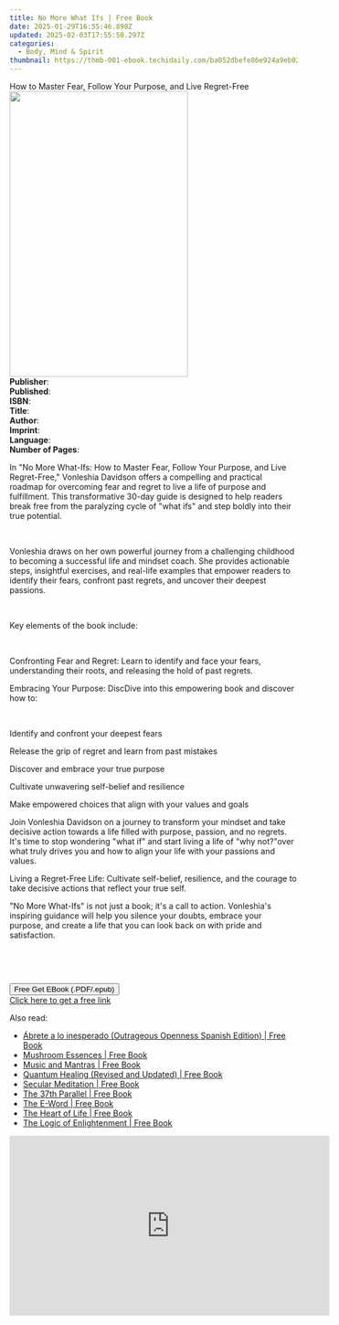 ```yaml
---
title: No More What Ifs | Free Book
date: 2025-01-29T16:55:46.898Z
updated: 2025-02-03T17:55:50.297Z
categories:
  - Body, Mind & Spirit
thumbnail: https://thmb-001-ebook.techidaily.com/ba052dbefe86e924a9eb02c06194bf587f792b0990dfcec31adf1ab758260037.jpg
---
```

<main id="book-container">
  <div class="flex flex-col">
    <div class="book-brief flex-1 py-6 px-4 sm:p-6 md:py-10 md:px-8">
      <!-- brief-->
      <div class="book-brief-main">
        How to Master Fear, Follow Your Purpose, and Live Regret-Free
      </div>
    </div>
    <div
      class="book-meta-info flex-1 grid gap-4 col-start-1 col-end-3 row-start-1 sm:mb-6 sm:grid-cols-4 lg:gap-6 lg:col-start-2 lg:row-end-6 lg:row-span-6 lg:mb-0"
    >
      <div
        class="book-meta-info-left place-content-center mt-4 p-4 text-sm leading-6 col-start-2 col-span-2 dark:text-slate-400"
      >
        <img
          class="w-full h-500 object-cover rounded-lg sm:h-255 sm:col-span-2 lg:col-span-full"
          src="https://img-001-ebook.techidaily.com/01a2c71d686b4ce674ef5a1bde238f6c5ac7a47347c2cffbafd96f9d429a28b9.jpg"
          alt=""
          width="312"
          height="500"
        />
      </div>
      <div
        class="book-meta-info-right mt-2 col-start-1 row-start-2 col-span-3 self-center"
      >
        <!-- meta data  -->
        <div class="flex flex-col px-4 md:px-8">
          <div class="flex-1">
            <strong>Publisher</strong>:<span class="px-2"></span>
          </div>
          <div class="flex-1">
            <strong>Published</strong>:<span class="px-2"></span>
          </div>
          <div class="flex-1">
            <strong>ISBN</strong>:<span class="px-2"></span>
          </div>
          <div class="flex-1">
            <strong>Title</strong>:<span class="px-2"></span>
          </div>
          <div class="flex-1">
            <strong>Author</strong>:<span class="px-2"></span>
          </div>
          <div class="flex-1">
            <strong>Imprint</strong>:<span class="px-2"></span>
          </div>
          <div class="flex-1">
            <strong>Language</strong>:<span class="px-2"></span>
          </div>
          <div class="flex-1">
            <strong>Number of Pages</strong>:<span class="px-2"></span>
          </div>
        </div>
      </div>
    </div>
    <div class="book-description flex-1 py-6 px-4 sm:p-6 md:py-10 md:px-8">
      <div class="book-description-main">
        <div accordion-content="" id="description">
          <p>
            In "No More What-Ifs: How to Master Fear, Follow Your Purpose, and
            Live Regret-Free," Vonleshia Davidson offers a compelling and
            practical roadmap for overcoming fear and regret to live a life of
            purpose and fulfillment. This transformative 30-day guide is
            designed to help readers break free from the paralyzing cycle of
            "what ifs" and step boldly into their true potential.
          </p>
          <p><br /></p>
          <p>
            Vonleshia draws on her own powerful journey from a challenging
            childhood to becoming a successful life and mindset coach. She
            provides actionable steps, insightful exercises, and real-life
            examples that empower readers to identify their fears, confront past
            regrets, and uncover their deepest passions.
          </p>
          <p><br /></p>
          <p>Key elements of the book include:</p>
          <p><br /></p>
          <p>
            Confronting Fear and Regret: Learn to identify and face your fears,
            understanding their roots, and releasing the hold of past regrets.
          </p>
          <p>
            Embracing Your Purpose: DiscDive into this empowering book and
            discover how to:
          </p>
          <p><br /></p>
          <p>Identify and confront your deepest fears</p>
          <p>Release the grip of regret and learn from past mistakes</p>
          <p>Discover and embrace your true purpose</p>
          <p>Cultivate unwavering self-belief and resilience</p>
          <p>Make empowered choices that align with your values and goals</p>
          <p>
            Join Vonleshia Davidson on a journey to transform your mindset and
            take decisive action towards a life filled with purpose, passion,
            and no regrets. It's time to stop wondering "what if" and start
            living a life of "why not?"over what truly drives you and how to
            align your life with your passions and values.
          </p>
          <p>
            Living a Regret-Free Life: Cultivate self-belief, resilience, and
            the courage to take decisive actions that reflect your true self.
          </p>
          <p>
            "No More What-Ifs" is not just a book; it's a call to action.
            Vonleshia's inspiring guidance will help you silence your doubts,
            embrace your purpose, and create a life that you can look back on
            with pride and satisfaction.
          </p>
          <p><br /></p>
          <p><br /></p>
        </div>
        <div class="accordion-fader"></div>
      </div>
    </div>
    <div class="book-excerpts flex-1 py-6 px-4 sm:p-6 md:py-10 md:px-8"></div>
    <div
      class="book-about-author flex-1 py-6 px-4 sm:p-6 md:py-10 md:px-8"
    ></div>
    <div class="book-free-get flex-1 py-6 px-4 sm:p-6 md:py-10 md:px-8">
      <button
        id="btn-free-get"
        class="bg-blue-500 hover:bg-blue-700 text-white font-bold py-2 px-4 rounded"
      >
        Free Get EBook (.PDF/.epub)
      </button>
      <div id="countdown-display" class="px-2 text-lg mt-2"></div>
      <a
        id="free-link"
        class="hidden bg-blue-500 hover:bg-blue-700 text-white font-bold py-2 px-4 rounded"
        href="https://www.ebooks.com/en-us/book/211348780/no-more-what-ifs/vonleshia-davidson/"
        target="_blank"
        >Click here to get a free link</a
      >
    </div>
    <script>
      let countdownTime = 0;
      let countdownInterval = null;
      document
        .getElementById('btn-free-get')
        .addEventListener('click', startCountdown);
      function startCountdown() {
        countdownTime = new Date().getTime() + 60000 * 3;
        countdownInterval = setInterval(updateCountdown, 1000);
        document.getElementById('btn-free-get').disabled = true;
        document
          .getElementById('btn-free-get')
          .classList.add('bg-gray-500', 'cursor-not-allowed');
      }
      function updateCountdown() {
        let currentTime = new Date().getTime();
        let timeLeft = countdownTime - currentTime;
        let secondsLeft = Math.floor(timeLeft / 1000);
        document.getElementById('countdown-display').innerHTML =
          `Remaining time: ${secondsLeft} seconds.`;
        if (secondsLeft <= 0) {
          clearInterval(countdownInterval);
          document.getElementById('btn-free-get').classList.add('hidden');
          document.getElementById('free-link').classList.remove('hidden');
          document.getElementById('countdown-display').innerHTML = '';
        }
      }
    </script>
  </div>
</main>

<ins class="adsbygoogle"
      style="display:block"
      data-ad-client="ca-pub-7571918770474297"
      data-ad-slot="8358498916"
      data-ad-format="auto"
      data-full-width-responsive="true"></ins>
    

<span class="atpl-alsoreadstyle">Also read:</span>
<div><ul>
<li><a href="https://novels-ebooks.techidaily.com/2262156-9781501120220-abrete-a-lo-inesperado-outrageous-openness-spanish-edition/"><u>Ábrete a lo inesperado (Outrageous Openness Spanish Edition) | Free Book</u></a></li>
<li><a href="https://novels-ebooks.techidaily.com/2260834-9781623170462-mushroom-essences/"><u>Mushroom Essences | Free Book</u></a></li>
<li><a href="https://novels-ebooks.techidaily.com/2262180-9781501112232-music-and-mantras/"><u>Music and Mantras | Free Book</u></a></li>
<li><a href="https://novels-ebooks.techidaily.com/2260799-9780804179980-quantum-healing-revised-and-updated/"><u>Quantum Healing (Revised and Updated) | Free Book</u></a></li>
<li><a href="https://novels-ebooks.techidaily.com/2257723-9781608683703-secular-meditation/"><u>Secular Meditation | Free Book</u></a></li>
<li><a href="https://novels-ebooks.techidaily.com/2262112-9781501135545-the-37th-parallel/"><u>The 37th Parallel | Free Book</u></a></li>
<li><a href="https://novels-ebooks.techidaily.com/2262148-9781501123542-the-e-word/"><u>The E-Word | Free Book</u></a></li>
<li><a href="https://novels-ebooks.techidaily.com/2255868-9781785350276-the-heart-of-life/"><u>The Heart of Life | Free Book</u></a></li>
<li><a href="https://novels-ebooks.techidaily.com/2255869-9781785350399-the-logic-of-enlightenment/"><u>The Logic of Enlightenment | Free Book</u></a></li>
</ul></div>

<!-- affiliate ads begin -->
<iframe width="560" height="315" src="https://www.youtube.com/embed/8Y-k_3N-0OI?si=1J-aFBXLJl5b3x4h" title="YouTube video player" frameborder="0" allow="accelerometer; autoplay; clipboard-write; encrypted-media; gyroscope; picture-in-picture; web-share" referrerpolicy="strict-origin-when-cross-origin" allowfullscreen></iframe>
<!-- affiliate ads end -->

